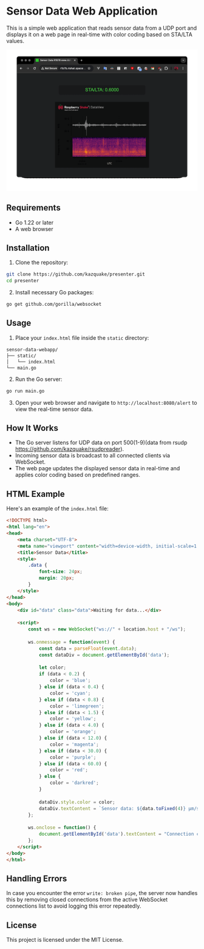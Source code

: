 # Sensor Data Web Application

This is a simple web application that reads sensor data from a UDP port and displays it on a web page in real-time with color coding based on STA/LTA values.

![](docs/representer.gif)

## Requirements

- Go 1.22 or later
- A web browser

## Installation

1. Clone the repository:

```sh
git clone https://github.com/kazquake/presenter.git
cd presenter
```

2. Install necessary Go packages:

```sh
go get github.com/gorilla/websocket
```

## Usage

1. Place your `index.html` file inside the `static` directory:

```
sensor-data-webapp/
├── static/
│   └── index.html
└── main.go
```

2. Run the Go server:

```sh
go run main.go
```

3. Open your web browser and navigate to `http://localhost:8080/alert` to view the real-time sensor data.

## How It Works

- The Go server listens for UDP data on port 500(1-9)(data from rsudp https://github.com/kazquake/rsudpreader).
- Incoming sensor data is broadcast to all connected clients via WebSocket.
- The web page updates the displayed sensor data in real-time and applies color coding based on predefined ranges.

## HTML Example

Here's an example of the `index.html` file:

```html
<!DOCTYPE html>
<html lang="en">
<head>
    <meta charset="UTF-8">
    <meta name="viewport" content="width=device-width, initial-scale=1.0">
    <title>Sensor Data</title>
    <style>
        .data {
            font-size: 24px;
            margin: 20px;
        }
    </style>
</head>
<body>
    <div id="data" class="data">Waiting for data...</div>

    <script>
        const ws = new WebSocket("ws://" + location.host + "/ws");

        ws.onmessage = function(event) {
            const data = parseFloat(event.data);
            const dataDiv = document.getElementById('data');

            let color;
            if (data < 0.2) {
                color = 'blue';
            } else if (data < 0.4) {
                color = 'cyan';
            } else if (data < 0.8) {
                color = 'limegreen';
            } else if (data < 1.5) {
                color = 'yellow';
            } else if (data < 4.0) {
                color = 'orange';
            } else if (data < 12.0) {
                color = 'magenta';
            } else if (data < 30.0) {
                color = 'purple';
            } else if (data < 60.0) {
                color = 'red';
            } else {
                color = 'darkred';
            }

            dataDiv.style.color = color;
            dataDiv.textContent = `Sensor data: ${data.toFixed(4)} µm/s`;
        };

        ws.onclose = function() {
            document.getElementById('data').textContent = "Connection closed";
        };
    </script>
</body>
</html>
```

## Handling Errors

In case you encounter the error `write: broken pipe`, the server now handles this by removing closed connections from the active WebSocket connections list to avoid logging this error repeatedly.

## License

This project is licensed under the MIT License.
